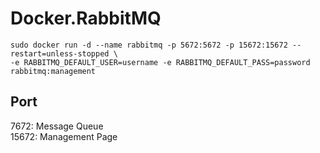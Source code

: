 # Docker.RabbitMQ
```
sudo docker run -d --name rabbitmq -p 5672:5672 -p 15672:15672 --restart=unless-stopped \ 
-e RABBITMQ_DEFAULT_USER=username -e RABBITMQ_DEFAULT_PASS=password rabbitmq:management
```

## Port
7672: Message Queue  
15672: Management Page
